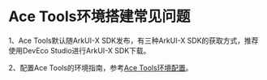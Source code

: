 # Ace Tools环境搭建常见问题
1、Ace Tools默认随ArkUI-X SDK发布，有三种ArkUI-X SDK的获取方式，推荐使用DevEco Studio进行ArkUI-X SDK下载。

2、配置Ace Tools的环境指南，参考[Ace Tools环境配置](https://gitcode.com/arkui-x/docs/blob/master/zh-cn/application-dev/quick-start/start-with-ace-tools.md)。